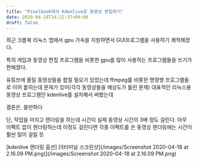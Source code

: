 ```yaml
---
title: "Pixelbook에서 Kdenlive로 동영상 편집하기"
date: 2020-04-18T14:22:37+09:00
draft: false
---
```


최근 크롬북 리눅스 앱에서 gpu 가속을 지원하면서 GUI프로그램을 사용하기 쾌적해졌다.

특히 게임과 동영상 편집 프로그램을 비롯한 gpu를 많이 사용하는 프로그램들을 쓰기가 편해졌다.

유튜브에 올릴 동영상들을 합칠 필요가 있었는데 ffmpeg를 비롯한 명령행 프로그램들로 이어 붙히는데 문제가 있어(각각 동영상들을 해상도가 틀린 문제) 대표적인 리눅스용 동영상 프로그램인 kdenlive를 설치해서 써봤는데

결론은, 쓸만하다

단, 작업을 마치고 렌더링을 하는데 시간이 실제 동영상 시간의 3배 정도 걸린다. 
아무 이펙트 없이 렌더링하는데 이정도 걸린다면 각종 이펙트를 쓴 동영상 렌더링에는 시간이 훨씬 많이 걸릴 듯

[kdenlive 렌더링 옵션]
[![터미널 스크린샷](/images/Screenshot 2020-04-18 at 2.16.09 PM.png)](/images/Screenshot 2020-04-18 at 2.16.09 PM.png)

